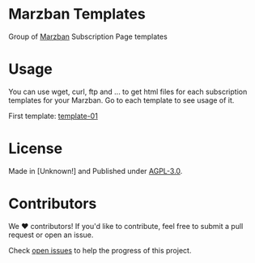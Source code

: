 # Marzban Templates
Group of [Marzban](https://github.com/Gozargah/Marzban) Subscription Page templates

# Usage

You can use wget, curl, ftp and ... to get html files for each subscription templates for your Marzban. Go to each template to see usage of it.

First template: [template-01](https://github.com/MrCjxer/marzban-templates/tree/master/template-01)

# License

Made in [Unknown!] and Published under [AGPL-3.0](./LICENSE).

# Contributors

We ❤️ contributors! If you'd like to contribute, feel free to submit a pull request or open an issue.

Check [open issues](https://github.com/MrCjxer/marzban-templates/issues) to help the progress of this project.
